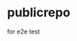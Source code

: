 # publicrepo
for e2e test










































































































































































































































